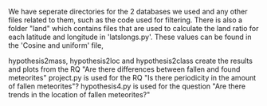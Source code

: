 We have seperate directories for the 2 databases we used and any other files related to them, such as the code used for filtering.
There is also a folder "land" which contains files that are used to calculate the land ratio for each latitude and longitude in 'latslongs.py'. These values can be found in the 'Cosine and uniform' file, 

hypothesis2mass,  hypothesis2loc and hypothesis2class create the results and plots from the RQ "Are there differences between fallen and found meteorites"
project.py is used for the RQ "Is there periodicity in the amount of fallen meteorites"?
hypothesis4.py is used for the question "Are there trends in the location of fallen meteorites?"
